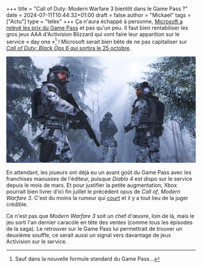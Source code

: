 +++
title = "Call of Duty: Modern Warfare 3 bientôt dans le Game Pass ?"
date = 2024-07-11T10:44:32+01:00
draft = false
author = "Mickael"
tags = ["Actu"]
type = "telex"
+++
Ça n'aura échappé à personne, [Microsoft a relevé les prix du Game Pass](https://nostick.fr/articles/2024/juillet/0907-game-pass-xbox-bordel-hausse-prix/) et pas qu'un peu. Il faut bien rentabiliser les gros jeux AAA d'Activision Blizzard qui vont faire leur apparition sur le service « day one »[^1] ! Microsoft serait bien bête de ne pas capitaliser sur [*Call of Duty: Black Ops 6* qui sortira le 25 octobre](https://nostick.fr/articles/2024/juin/1206-call-of-duty-black-ops-6-rassurer-veterans-seduire-newbies/).

![Call of Duty: Modern Warfare 3](call-of-duty-modern-warfare-3.jpg "Bon les gars, on y va dans le Game Pass ?")

En attendant, les joueurs ont déjà eu un avant goût du Game Pass avec les franchises maousses de l'éditeur, puisque *Diablo 4* est dispo sur le service depuis le mois de mars. Et pour justifier la petite augmentation, Xbox pourrait bien livrer d'ici fin juillet le précédent opus de *Call of*, *Modern Warfare 3*. C'est du moins la rumeur qui [court](https://insider-gaming.com/modern-warfare-3-is-set-to-come-to-xbox-game-pass-this-month/) et il y a tout lieu de la juger crédible.

Ce n'est pas que *Modern Warfare 3* soit un chef d'œuvre, loin de là, mais le jeu sorti l'an dernier caracole en tête des ventes (comme tous les épisodes de la saga). Le retrouver sur le Game Pass lui permettrait de trouver un deuxième souffle, ce serait aussi un signal vers davantage de jeux Activision sur le service.

[^1]: Sauf dans la nouvelle formule standard du Game Pass…